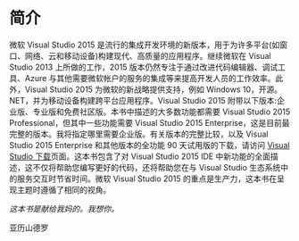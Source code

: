# 简介

微软 Visual Studio 2015 是流行的集成开发环境的新版本，用于为许多平台(如窗口、网络、云和移动设备)构建现代、高质量的应用程序。继续微软在 Visual Studio 2013 上所做的工作，2015 版本仍然专注于通过改进代码编辑器、调试工具、Azure 与其他需要微软帐户的服务的集成等来提高开发人员的工作效率。此外，Visual Studio 2015 为微软的新战略提供支持，例如 Windows 10，开源。NET，并为移动设备构建跨平台应用程序。Visual Studio 2015 附带以下版本:企业版、专业版和免费社区版。本书中描述的大多数功能都需要 Visual Studio 2015 Professional，但其中一些功能需要 Visual Studio 2015 Enterprise，这是目前最完整的版本。我将指定哪里需要企业版。有关版本的完整比较，以及 Visual Studio 2015 Enterprise 和其他版本的全功能 90 天试用版的下载，请访问 [Visual Studio 下载](http://www.visualstudio.com/downloads/download-visual-studio-vs)页面。这本书包含了对 Visual Studio 2015 IDE 中新功能的全面描述，这不仅将帮助您编写更好的代码，还将帮助您在与 Visual Studio 生态系统中的服务交互时节省时间。微软 Visual Studio 2015 的重点是生产力，这本书在呈现主题时遵循了相同的视角。

*这本书是献给我妈的。我想你。*

亚历山德罗